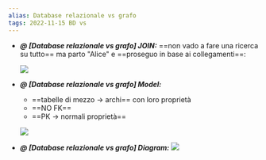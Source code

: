 ```yaml
---
alias: Database relazionale vs grafo
tags: 2022-11-15 BD vs
---
```


- ***@ [Database relazionale vs grafo] JOIN:***
	==non vado a fare una ricerca su tutto== ma parto "Alice" e ==proseguo in base ai collegamenti==:

	![](Uni/BD/img/vsjoin.jpeg)
<!--ID: 1670236970848-->



- ***@ [Database relazionale vs grafo] Model:***
	- ==tabelle di mezzo $\to$ archi== con loro proprietà
	- ==NO FK==
	- ==PK $\to$ normali proprietà==

	![](Uni/BD/img/vsmodel.jpeg)
<!--ID: 1670236970852-->


- ***@ [Database relazionale vs grafo] Diagram:***
	![](Uni/BD/img/vsdiagram.jpeg)
<!--ID: 1670236970856-->
